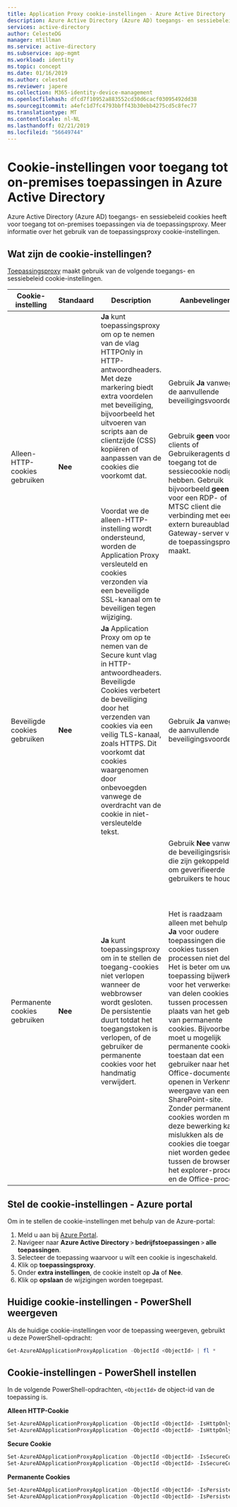 ```yaml
---
title: Application Proxy cookie-instellingen - Azure Active Directory | Microsoft Docs
description: Azure Active Directory (Azure AD) toegangs- en sessiebeleid cookies heeft voor toegang tot on-premises toepassingen via de toepassingsproxy. In dit artikel vindt u informatie over het gebruik en de cookie-instellingen configureren.
services: active-directory
author: CelesteDG
manager: mtillman
ms.service: active-directory
ms.subservice: app-mgmt
ms.workload: identity
ms.topic: concept
ms.date: 01/16/2019
ms.author: celested
ms.reviewer: japere
ms.collection: M365-identity-device-management
ms.openlocfilehash: dfcd7f10952a883552cd30d6cacf03095492dd38
ms.sourcegitcommit: a4efc1d7fc4793bbff43b30ebb4275cd5c8fec77
ms.translationtype: MT
ms.contentlocale: nl-NL
ms.lasthandoff: 02/21/2019
ms.locfileid: "56649744"
---
```

# <a name="cookie-settings-for-accessing-on-premises-applications-in-azure-active-directory"></a>Cookie-instellingen voor toegang tot on-premises toepassingen in Azure Active Directory

Azure Active Directory (Azure AD) toegangs- en sessiebeleid cookies heeft voor toegang tot on-premises toepassingen via de toepassingsproxy. Meer informatie over het gebruik van de toepassingsproxy cookie-instellingen. 

## <a name="what-are-the-cookie-settings"></a>Wat zijn de cookie-instellingen?

[Toepassingsproxy](application-proxy.md) maakt gebruik van de volgende toegangs- en sessiebeleid cookie-instellingen.

| Cookie-instelling | Standaard | Description | Aanbevelingen |
| -------------- | ------- | ----------- | --------------- |
| Alleen-HTTP-cookies gebruiken | **Nee** | **Ja** kunt toepassingsproxy om op te nemen van de vlag HTTPOnly in HTTP-antwoordheaders. Met deze markering biedt extra voordelen met beveiliging, bijvoorbeeld het uitvoeren van scripts aan de clientzijde (CSS) kopiëren of aanpassen van de cookies die voorkomt dat.<br></br><br></br>Voordat we de alleen-HTTP-instelling wordt ondersteund, worden de Application Proxy versleuteld en cookies verzonden via een beveiligde SSL-kanaal om te beveiligen tegen wijziging. | Gebruik **Ja** vanwege de aanvullende beveiligingsvoordelen.<br></br><br></br>Gebruik **geen** voor clients of Gebruikeragents die toegang tot de sessiecookie nodig hebben. Gebruik bijvoorbeeld **geen** voor een RDP- of MTSC client die verbinding met een extern bureaublad-Gateway-server via de toepassingsproxy maakt.|
| Beveiligde cookies gebruiken | **Nee** | **Ja** Application Proxy om op te nemen van de Secure kunt vlag in HTTP-antwoordheaders. Beveiligde Cookies verbetert de beveiliging door het verzenden van cookies via een veilig TLS-kanaal, zoals HTTPS. Dit voorkomt dat cookies waargenomen door onbevoegden vanwege de overdracht van de cookie in niet-versleutelde tekst. | Gebruik **Ja** vanwege de aanvullende beveiligingsvoordelen.|
| Permanente cookies gebruiken | **Nee** | **Ja** kunt toepassingsproxy om in te stellen de toegang-cookies niet verlopen wanneer de webbrowser wordt gesloten. De persistentie duurt totdat het toegangstoken is verlopen, of de gebruiker de permanente cookies voor het handmatig verwijdert. | Gebruik **Nee** vanwege de beveiligingsrisico's die zijn gekoppeld aan om geverifieerde gebruikers te houden.<br></br><br></br>Het is raadzaam alleen met behulp van **Ja** voor oudere toepassingen die cookies tussen processen niet delen. Het is beter om uw toepassing bijwerken voor het verwerken van delen cookies tussen processen in plaats van het gebruik van permanente cookies. Bijvoorbeeld, moet u mogelijk permanente cookies toestaan dat een gebruiker naar het Office-documenten openen in Verkenner-weergave van een SharePoint-site. Zonder permanente cookies worden met deze bewerking kan mislukken als de cookies die toegang niet worden gedeeld tussen de browser, het explorer-proces en de Office-proces. |

## <a name="set-the-cookie-settings---azure-portal"></a>Stel de cookie-instellingen - Azure portal
Om in te stellen de cookie-instellingen met behulp van de Azure-portal:

1. Meld u aan bij [Azure Portal](https://portal.azure.com). 
2. Navigeer naar **Azure Active Directory** > **bedrijfstoepassingen** > **alle toepassingen**.
3. Selecteer de toepassing waarvoor u wilt een cookie is ingeschakeld.
4. Klik op **toepassingsproxy**.
5. Onder **extra instellingen**, de cookie instelt op **Ja** of **Nee**.
6. Klik op **opslaan** de wijzigingen worden toegepast. 

## <a name="view-current-cookie-settings---powershell"></a>Huidige cookie-instellingen - PowerShell weergeven

Als de huidige cookie-instellingen voor de toepassing weergeven, gebruikt u deze PowerShell-opdracht:  

```PowerShell
Get-AzureADApplicationProxyApplication -ObjectId <ObjectId> | fl * 
```

## <a name="set-cookie-settings---powershell"></a>Cookie-instellingen - PowerShell instellen

In de volgende PowerShell-opdrachten, ```<ObjectId>``` de object-id van de toepassing is. 

**Alleen HTTP-Cookie** 

```PowerShell
Set-AzureADApplicationProxyApplication -ObjectId <ObjectId> -IsHttpOnlyCookieEnabled $true 
Set-AzureADApplicationProxyApplication -ObjectId <ObjectId> -IsHttpOnlyCookieEnabled $false 
```

**Secure Cookie**

```PowerShell
Set-AzureADApplicationProxyApplication -ObjectId <ObjectId> -IsSecureCookieEnabled $true 
Set-AzureADApplicationProxyApplication -ObjectId <ObjectId> -IsSecureCookieEnabled $false 
```

**Permanente Cookies**

```PowerShell
Set-AzureADApplicationProxyApplication -ObjectId <ObjectId> -IsPersistentCookieEnabled $true 
Set-AzureADApplicationProxyApplication -ObjectId <ObjectId> -IsPersistentCookieEnabled $false 
```
